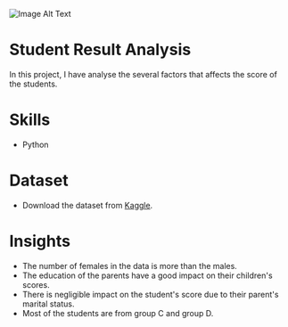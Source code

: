 ![Image Alt Text](https://netherhall.org/wp-content/uploads/2022/08/inscription-exam-results-stationary-wooden-background-close-up-174695198.jpg)

# Student Result Analysis
In this project, I have analyse the several factors that affects the score of the students.

# Skills
* Python

# Dataset  
* Download the dataset from [Kaggle](https://www.kaggle.com/datasets/desalegngeb/students-exam-scores?select=Expanded_data_with_more_features.csv).

# Insights  
* The number of females in the data is more than the males.
* The education of the parents have a good impact on their children's scores.
* There is negligible impact on the student's score due to their parent's marital status.
* Most of the students are from group C and group D.
